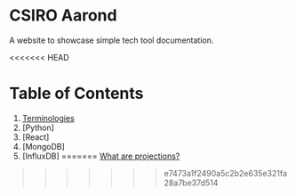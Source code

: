 # CSIRO Aarond

A website to showcase simple tech tool documentation.

<<<<<<< HEAD
# Table of Contents
1. [Terminologies](docs/Terminologies.md)
2. [Python]
3. [React]
4. [MongoDB]
5. [InfluxDB]
=======
[What are projections?](docs/Projections.md)
>>>>>>> e7473a1f2490a5c2b2e635e321fa28a7be37d514
